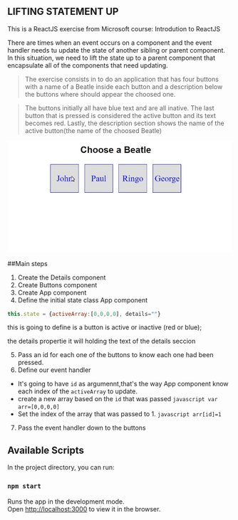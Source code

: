 ## LIFTING STATEMENT UP

This is a ReactJS exercise from Microsoft course: Introdution to ReactJS

There are times when an event occurs on a component and the event handler needs tu update the state of another sibling or parent component. In this situation, we need to lift the state up to a parent component that encapsulate all of the components that need updating.

>The exercise consists in to do an application that has four buttons
 with a name of a Beatle inside each button and a description below the buttons where should appear the choosed one. 

>The buttons initially all have blue text and are all inative. The last button that is pressed is considered the active button and its text becomes red. Lastly, the description section shows the name of the active button(the name of the choosed Beatle)

![gif](https://raw.githubusercontent.com/LeonelAV/IntroductionToReact/master/liftingstateup/liftingupgif.gif)

##Main steps

1. Create the Details component
2. Create Buttons component
3. Create App component
4. Define the initial state class App component
```javascript
this.state = {activeArray:[0,0,0,0], details=""}
```

   this is going to define is a button is active or inactive (red or blue);

   the details propertie it will holding the text of the details seccion

5. Pass an id for each one of the buttons to know each one had been pressed.
6. Define our event handler
  * It's going to have `id` as argumennt,that's the way App component know each index of the `activeArray` to update.
  * create a new array based on the `id` that was passed ```javascript var arr=[0,0,0,0]``` 
  * Set the index of the array that was passed to 1. ```javascript arr[id]=1```
7. Pass the event handler down to the buttons


## Available Scripts

In the project directory, you can run:

### `npm start`

Runs the app in the development mode.<br>
Open [http://localhost:3000](http://localhost:3000) to view it in the browser.
